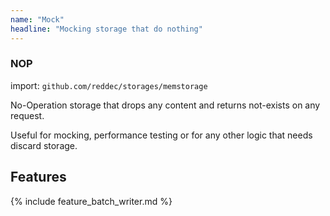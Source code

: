 ```yaml
---
name: "Mock"
headline: "Mocking storage that do nothing"
---
```

### NOP

import: `github.com/reddec/storages/memstorage`

No-Operation storage that drops any content and returns not-exists on any request.

Useful for mocking, performance testing or for any other logic that needs discard storage.

## Features

{% include feature_batch_writer.md %}